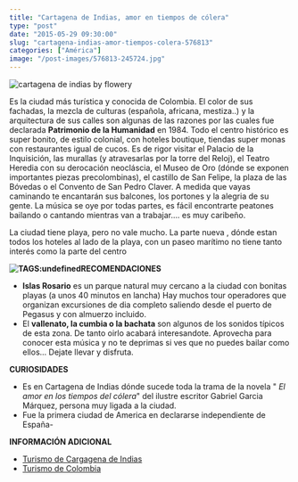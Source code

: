 ```yaml
---
title: "Cartagena de Indias, amor en tiempos de cólera"
type: "post"
date: "2015-05-29 09:30:00"
slug: "cartagena-indias-amor-tiempos-colera-576813"
categories: ["América"]
image: "/post-images/576813-245724.jpg"
---
```


 ![cartagena de indias by flowery ](/post-images/576813-245724.jpg "cartagena de indias by flowery ")

 Es la ciudad más turística y conocida de Colombia. El color de sus fachadas, la mezcla de culturas (española, africana, mestiza..) y la arquitectura de sus calles son algunas de las razones por las cuales fue declarada **Patrimonio de la Humanidad** en 1984. Todo el centro histórico es super bonito, de estilo colonial, con hoteles boutique, tiendas super monas con restaurantes igual de cucos. Es de rigor visitar el Palacio de la Inquisición, las murallas (y atravesarlas por la torre del Reloj), el Teatro Heredia con su derocación neocláscia, el Museo de Oro (dónde se exponen importantes piezas precolombinas), el castillo de San Felipe, la plaza de las Bóvedas o el Convento de San Pedro Claver. A medida que vayas caminando te encantarán sus balcones, los portones y la alegria de su gente. La música se oye por todas partes, es fácil encontrarte peatones bailando o cantando mientras van a trabajar.... es muy caribeño.

 La ciudad tiene playa, pero no vale mucho. La parte nueva , dónde estan todos los hoteles al lado de la playa, con un paseo marítimo no tiene tanto interés como la parte del centro

 **![ TAGS:undefined](/post-images/576813-245726.jpg "iglesia san pedro claver by flowery ")RECOMENDACIONES**

- **Islas Rosario** es un parque natural muy cercano a la ciudad con bonitas playas (a unos 40 minutos en lancha) Hay muchos tour operadores que organizan excursiones de dia completo saliendo desde el puerto de Pegasus y con almuerzo incluido.
- El **vallenato, la cumbia o la bachata** son algunos de los sonidos típicos de esta zona. De tanto oirlo acabará interesandote. Aprovecha para conocer esta música y no te deprimas si ves que no puedes bailar como ellos... Dejate llevar y disfruta.

 **CURIOSIDADES**

- Es en Cartagena de Indias dónde sucede toda la trama de la novela " *El amor en los tiempos del cólera*" del ilustre escritor Gabriel Garcia Márquez, persona muy ligada a la ciudad.
- Fue la primera ciudad de America en declararse independiente de España-

 **INFORMACIÓN ADICIONAL**

- [Turismo de Cargagena de Indias](http://www.turismocartagenadeindias.com/es/general.htm)
- [Turismo de Colombia](http://www.colombia.travel/es/)